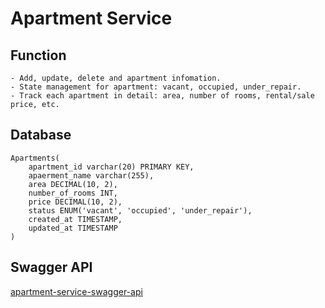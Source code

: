 # Apartment Service #

## Function ##

    - Add, update, delete and apartment infomation.
    - State management for apartment: vacant, occupied, under_repair.
    - Track each apartment in detail: area, number of rooms, rental/sale price, etc.

## Database ##

    Apartments(
        apartment_id varchar(20) PRIMARY KEY,
        apaerment_name varchar(255),
        area DECIMAL(10, 2),
        number_of_rooms INT,
        price DECIMAL(10, 2),
        status ENUM('vacant', 'occupied', 'under_repair'),
        created_at TIMESTAMP,
        updated_at TIMESTAMP
    )

##  Swagger API  ##

[apartment-service-swagger-api](https://github.com/dinh-letat/Building_Management/blob/main/building_management_modal_script/apartment-service-swagger-api.png)